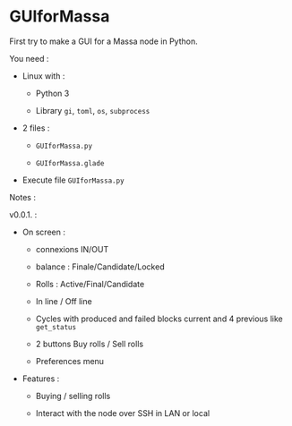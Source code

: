 # GUIforMassa

First try to make a GUI for a Massa node in Python.

You need :

- Linux with :
  
  - Python 3
  
  - Library `gi`, `toml`, `os`, `subprocess`

- 2 files :
  
  - `GUIforMassa.py`
  
  - `GUIforMassa.glade`

- Execute file `GUIforMassa.py`

Notes :

v0.0.1. :

- On screen :
  
  - connexions IN/OUT
  
  - balance : Finale/Candidate/Locked
  
  - Rolls : Active/Final/Candidate
  
  - In line / Off line
  
  - Cycles with produced and failed blocks current and 4 previous like `get_status`
  
  - 2 buttons Buy rolls / Sell rolls
  
  - Preferences menu

- Features :
  
  - Buying / selling rolls
  
  - Interact with the node over SSH in LAN or local
